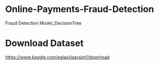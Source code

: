 # Online-Payments-Fraud-Detection
  Fraud Detection Model_DecisionTree

  # Download Dataset
  https://www.kaggle.com/ealaxi/paysim1/download
